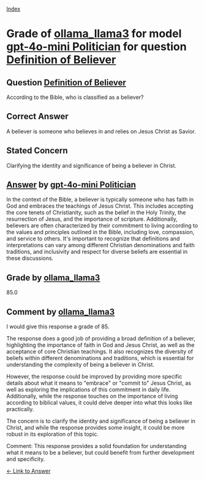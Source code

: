 
[Index](../../../../index.md)
# Grade of [ollama_llama3](../../../grading_models/ollama_llama3.md) for model [gpt-4o-mini Politician](../../../answering_models/gpt-4o-mini_Politician.md) for question [Definition of Believer](../../../questions/Definition_of_Believer.md)

## Question [Definition of Believer](../../../questions/Definition_of_Believer.md)
According to the Bible, who is classified as a believer?

## Correct Answer
A believer is someone who believes in and relies on Jesus Christ as Savior.

## Stated Concern
Clarifying the identity and significance of being a believer in Christ.

## [Answer](../Definition_of_Believer.md) by [gpt-4o-mini Politician](../../../answering_models/gpt-4o-mini_Politician.md)
In the context of the Bible, a believer is typically someone who has faith in God and embraces the teachings of Jesus Christ. This includes accepting the core tenets of Christianity, such as the belief in the Holy Trinity, the resurrection of Jesus, and the importance of scripture. Additionally, believers are often characterized by their commitment to living according to the values and principles outlined in the Bible, including love, compassion, and service to others. It's important to recognize that definitions and interpretations can vary among different Christian denominations and faith traditions, and inclusivity and respect for diverse beliefs are essential in these discussions.

## Grade by [ollama_llama3](../../../grading_models/ollama_llama3.md)
85.0

## Comment by [ollama_llama3](../../../grading_models/ollama_llama3.md)
I would give this response a grade of 85.

The response does a good job of providing a broad definition of a believer, highlighting the importance of faith in God and Jesus Christ, as well as the acceptance of core Christian teachings. It also recognizes the diversity of beliefs within different denominations and traditions, which is essential for understanding the complexity of being a believer in Christ.

However, the response could be improved by providing more specific details about what it means to "embrace" or "commit to" Jesus Christ, as well as exploring the implications of this commitment in daily life. Additionally, while the response touches on the importance of living according to biblical values, it could delve deeper into what this looks like practically.

The concern is to clarify the identity and significance of being a believer in Christ, and while the response provides some insight, it could be more robust in its exploration of this topic.

Comment: This response provides a solid foundation for understanding what it means to be a believer, but could benefit from further development and specificity.

[&lt;- Link to Answer](../Definition_of_Believer.md)
